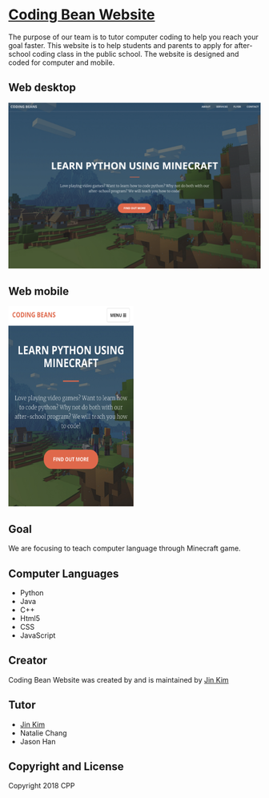 # [Coding Bean Website](https://codingbeans.org)

The purpose of our team is to tutor computer coding to help you reach your goal faster. This website is to help students and parents to apply for after-school coding class in the public school. The website is designed and coded for computer and mobile.

## Web desktop

![Desktop](https://github.com/CPPCodingBeans/CPPCodingBeans.github.io/blob/master/WEB_MAIN.png)

## Web mobile

<img src="https://github.com/CPPCodingBeans/CPPCodingBeans.github.io/blob/master/WEB_MOB.png" width="250" height="400">

## Goal

We are focusing to teach computer language through Minecraft game.

## Computer Languages

* Python
* Java
* C++
* Html5
* CSS
* JavaScript

## Creator

Coding Bean Website was created by and is maintained by [Jin Kim](http://smartjinny.com/)

## Tutor

* [Jin Kim](http://smartjinny.com/)
* Natalie Chang
* Jason Han

## Copyright and License

Copyright 2018 CPP
